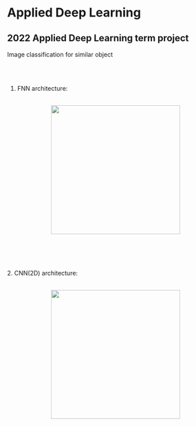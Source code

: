  # Applied Deep Learning

## 2022 Applied Deep Learning term project
Image classification for similar object

<br></br>

1. FNN architecture:
<br></br>
<p align="center"><img src=https://github.com/zzioni/Applied_Deep_Learning/assets/106359887/88424837-fc15-4754-8eb2-ea80a2a86c5b"  width="300" style="margin:auto; display:block;"></p>
<br></br>
<br></br>
2. CNN(2D) architecture:
<br></br>
<p align="center"><img src="https://github.com/zzioni/Applied_Deep_Learning/assets/106359887/88424837-fc15-4754-8eb2-ea80a2a86c5b"  width="300" style="margin:auto; display:block;"></p>
